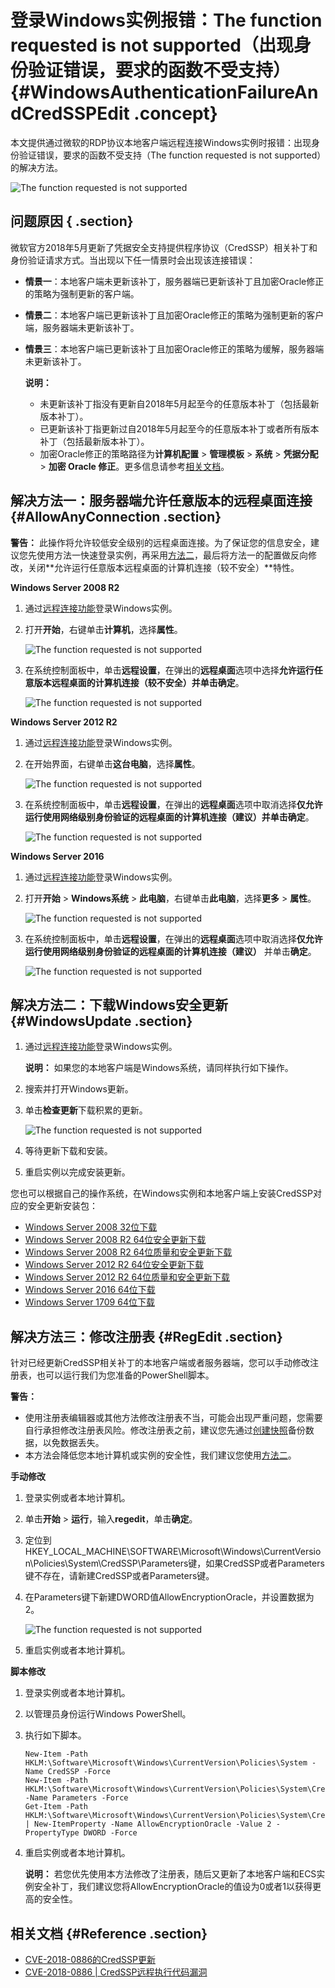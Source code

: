# 登录Windows实例报错：The function requested is not supported（出现身份验证错误，要求的函数不受支持） {#WindowsAuthenticationFailureAndCredSSPEdit .concept}

本文提供通过微软的RDP协议本地客户端远程连接Windows实例时报错：出现身份验证错误，要求的函数不受支持（The function requested is not supported）的解决方法。

![The function requested is not supported](http://static-aliyun-doc.oss-cn-hangzhou.aliyuncs.com/assets/img/10592/155194052636309_zh-CN.png)

## 问题原因 { .section}

微软官方2018年5月更新了凭据安全支持提供程序协议（CredSSP）相关补丁和身份验证请求方式。当出现以下任一情景时会出现该连接错误：

-   **情景一**：本地客户端未更新该补丁，服务器端已更新该补丁且加密Oracle修正的策略为强制更新的客户端。
-   **情景二**：本地客户端已更新该补丁且加密Oracle修正的策略为强制更新的客户端，服务器端未更新该补丁。
-   **情景三**：本地客户端已更新该补丁且加密Oracle修正的策略为缓解，服务器端未更新该补丁。

    **说明：** 

    -   未更新该补丁指没有更新自2018年5月起至今的任意版本补丁（包括最新版本补丁）。
    -   已更新该补丁指更新过自2018年5月起至今的任意版本补丁或者所有版本补丁（包括最新版本补丁）。
    -   加密Oracle修正的策略路径为**计算机配置** \> **管理模板** \> **系统** \> **凭据分配** \> **加密 Oracle 修正**。更多信息请参考[相关文档](#Reference)。

## 解决方法一：服务器端允许任意版本的远程桌面连接 {#AllowAnyConnection .section}

**警告：** 此操作将允许较低安全级别的远程桌面连接。为了保证您的信息安全，建议您先使用方法一快速登录实例，再采用[方法二](#WindowsUpdate)，最后将方法一的配置做反向修改，关闭**允许运行任意版本远程桌面的计算机连接（较不安全）**特性。

**Windows Server 2008 R2**

1.  通过[远程连接功能](../../../../../cn.zh-CN/实例/实例生命周期/连接实例/使用管理终端连接Linux实例.md#)登录Windows实例。
2.  打开**开始**，右键单击**计算机**，选择**属性**。

    ![The function requested is not supported](images/36446_zh-CN.jpeg)

3.  在系统控制面板中，单击**远程设置**，在弹出的**远程桌面**选项中选择**允许运行任意版本远程桌面的计算机连接（较不安全）**并单击**确定**。

    ![The function requested is not supported](images/36447_zh-CN.jpeg)


**Windows Server 2012 R2**

1.  通过[远程连接功能](../../../../../cn.zh-CN/实例/实例生命周期/连接实例/使用管理终端连接Linux实例.md#)登录Windows实例。
2.  在开始界面，右键单击**这台电脑**，选择**属性**。

    ![The function requested is not supported](images/36448_zh-CN.jpeg)

3.  在系统控制面板中，单击**远程设置**，在弹出的**远程桌面**选项中取消选择**仅允许运行使用网络级别身份验证的远程桌面的计算机连接（建议）**并单击**确定**。

    ![The function requested is not supported](images/36449_zh-CN.jpeg)


**Windows Server 2016**

1.  通过[远程连接功能](../../../../../cn.zh-CN/实例/实例生命周期/连接实例/使用管理终端连接Linux实例.md#)登录Windows实例。
2.  打开**开始** \> **Windows系统** \> **此电脑**，右键单击**此电脑**，选择**更多** \> **属性**。

    ![The function requested is not supported](images/36450_zh-CN.jpeg)

3.  在系统控制面板中，单击**远程设置**，在弹出的**远程桌面**选项中取消选择**仅允许运行使用网络级别身份验证的远程桌面的计算机连接（建议）** 并单击**确定**。

    ![The function requested is not supported](images/36451_zh-CN.jpeg)


## 解决方法二：下载Windows安全更新 {#WindowsUpdate .section}

1.  通过[远程连接功能](../../../../../cn.zh-CN/实例/实例生命周期/连接实例/使用管理终端连接Linux实例.md#)登录Windows实例。

    **说明：** 如果您的本地客户端是Windows系统，请同样执行如下操作。

2.  搜索并打开Windows更新。
3.  单击**检查更新**下载积累的更新。

    ![The function requested is not supported](http://static-aliyun-doc.oss-cn-hangzhou.aliyuncs.com/assets/img/10592/155194052636452_zh-CN.png)

4.  等待更新下载和安装。
5.  重启实例以完成安装更新。

您也可以根据自己的操作系统，在Windows实例和本地客户端上安装CredSSP对应的安全更新安装包：

-   [Windows Server 2008 32位下载](http://docs-aliyun.cn-hangzhou.oss.aliyun-inc.com/assets/attach/71931/cn_zh/1528889331663/windows6.0-kb4056564-v2-x86.msu?spm=a2c63.o282931.a3.18.43ed50f1Dm2XgE&file=windows6.0-kb4056564-v2-x86.msu)
-   [Windows Server 2008 R2 64位安全更新下载](http://docs-aliyun.cn-hangzhou.oss.aliyun-inc.com/assets/attach/71931/cn_zh/1528861821268/windows6.1-kb4103712-x64.msu?spm=a2c63.o282931.a3.19.43ed50f1Dm2XgE&file=windows6.1-kb4103712-x64.msu)
-   [Windows Server 2008 R2 64位质量和安全更新下载](https://windows-fix.oss-cn-beijing.aliyuncs.com/windows6.1-kb4103718-x64.msu?spm=a2c63.o282931.a3.20.43ed50f1Dm2XgE&file=windows6.1-kb4103718-x64.msu)
-   [Windows Server 2012 R2 64位安全更新下载](http://docs-aliyun.cn-hangzhou.oss.aliyun-inc.com/assets/attach/71931/cn_zh/1528861769725/windows8.1-kb4103715-x64.msu?spm=a2c63.o282931.a3.21.43ed50f1Dm2XgE&file=windows8.1-kb4103715-x64.msu)
-   [Windows Server 2012 R2 64位质量和安全更新下载](https://windows-fix.oss-cn-beijing.aliyuncs.com/windows8.1-kb4103725-x64.msu?spm=a2c63.o282931.a3.22.43ed50f1Dm2XgE&file=windows8.1-kb4103725-x64.msu)
-   [Windows Server 2016 64位下载](https://windows-fix.oss-cn-beijing.aliyuncs.com/windows10.0-kb4103723-x64.msu?spm=a2c63.o282931.a3.23.43ed50f1Dm2XgE&file=windows10.0-kb4103723-x64.msu)
-   [Windows Server 1709 64位下载](https://windows-fix.oss-cn-beijing.aliyuncs.com/windows10.0-kb4103727-x64.msu?spm=a2c63.o282931.a3.24.43ed50f1Dm2XgE&file=windows10.0-kb4103727-x64.msu)

## 解决方法三：修改注册表 {#RegEdit .section}

针对已经更新CredSSP相关补丁的本地客户端或者服务器端，您可以手动修改注册表，也可以运行我们为您准备的PowerShell脚本。

**警告：** 

-   使用注册表编辑器或其他方法修改注册表不当，可能会出现严重问题，您需要自行承担修改注册表风险。修改注册表之前，建议您先通过[创建快照](../../../../../cn.zh-CN/快照/使用快照/创建快照.md#)备份数据，以免数据丢失。
-   本方法会降低您本地计算机或实例的安全性，我们建议您使用[方法二](#WindowsUpdate)。

**手动修改**

1.  登录实例或者本地计算机。
2.  单击**开始** \> **运行**，输入**regedit**，单击**确定**。
3.  定位到HKEY\_LOCAL\_MACHINE\\SOFTWARE\\Microsoft\\Windows\\CurrentVersion\\Policies\\System\\CredSSP\\Parameters键，如果CredSSP或者Parameters键不存在，请新建CredSSP或者Parameters键。
4.  在Parameters键下新建DWORD值AllowEncryptionOracle，并设置数据为2。

    ![The function requested is not supported](http://static-aliyun-doc.oss-cn-hangzhou.aliyuncs.com/assets/img/10592/155194052636453_zh-CN.png)

5.  重启实例或者本地计算机。

**脚本修改**

1.  登录实例或者本地计算机。
2.  以管理员身份运行Windows PowerShell。
3.  执行如下脚本。

    ```language-shell
    New-Item -Path HKLM:\Software\Microsoft\Windows\CurrentVersion\Policies\System -Name CredSSP -Force
    New-Item -Path HKLM:\Software\Microsoft\Windows\CurrentVersion\Policies\System\CredSSP -Name Parameters -Force
    Get-Item -Path HKLM:\Software\Microsoft\Windows\CurrentVersion\Policies\System\CredSSP\Parameters | New-ItemProperty -Name AllowEncryptionOracle -Value 2 -PropertyType DWORD -Force
    
    ```

4.  重启实例或者本地计算机。

    **说明：** 若您优先使用本方法修改了注册表，随后又更新了本地客户端和ECS实例安全补丁，我们建议您将AllowEncryptionOracle的值设为0或者1以获得更高的安全性。


## 相关文档 {#Reference .section}

-   [CVE-2018-0886的CredSSP更新](https://support.microsoft.com/zh-cn/help/4093492/credssp-updates-for-cve-2018-0886-march-13-2018?spm=a2c63.o282931.a3.31.43ed50f1Dm2XgE)
-   [CVE-2018-0886 | CredSSP远程执行代码漏洞](https://portal.msrc.microsoft.com/zh-cn/security-guidance/advisory/CVE-2018-0886?spm=a2c63.o282931.a3.32.43ed50f1Dm2XgE)

